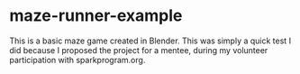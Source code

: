 # maze-runner-example

This is a basic maze game created in Blender. This was simply a quick test I did because I proposed the project
for a mentee, during my volunteer participation with sparkprogram.org.
